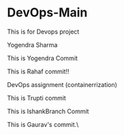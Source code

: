 # DevOps-Main
This is for Devops project

Yogendra Sharma

This is Yogendra Commit

This is Rahaf commit!!


DevOps assignment (containerrization)


This is Trupti commit


This is IshankBranch Commit


This is Gaurav's commit.\
